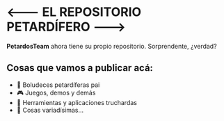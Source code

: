 # <--- EL REPOSITORIO PETARDÍFERO --->

**PetardosTeam** ahora tiene su propio repositorio. Sorprendente, ¿verdad?

## Cosas que vamos a publicar acá:
- 🧨 Boludeces petardíferas pai
- 🎮 Juegos, demos y demás
- 🔨 Herramientas y aplicaciones truchardas
- 👾 Cosas variadísimas...
# 

